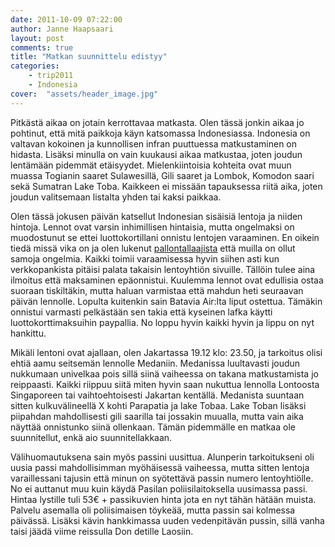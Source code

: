 ```yaml
---
date: 2011-10-09 07:22:00
author: Janne Haapsaari
layout: post
comments: true
title: "Matkan suunnittelu edistyy"
categories:
    - trip2011
    - Indonesia
cover:  "assets/header_image.jpg"
---
```


Pitkästä aikaa on jotain kerrottavaa matkasta. Olen tässä jonkin aikaa jo
pohtinut, että mitä paikkoja käyn katsomassa Indonesiassa. Indonesia on
valtavan kokoinen ja kunnollisen infran puuttuessa matkustaminen on hidasta.
Lisäksi minulla on vain kuukausi aikaa matkustaa, joten joudun lentämään
pidemmät etäisyydet. Mielenkiintoisia kohteita ovat muun muassa Togianin
saaret Sulawesillä, Gili saaret ja Lombok, Komodon saari sekä Sumatran Lake
Toba. Kaikkeen ei missään tapauksessa riitä aika, joten joudun valitsemaan
listalta yhden tai kaksi paikkaa.

Olen tässä jokusen päivän katsellut Indonesian sisäisiä lentoja ja niiden
hintoja. Lennot ovat varsin inhimillisen hintaisia, mutta ongelmaksi on
muodostunut se ettei luottokortillani onnistu lentojen varaaminen. En oikein
tiedä missä vika on ja olen lukenut
[pallontallaajista](http://www.pallontallaajat.net) että muilla on ollut
samoja ongelmia. Kaikki toimii varaamisessa hyvin siihen asti kun
verkkopankista pitäisi palata takaisin lentoyhtiön sivuille. Tällöin tulee
aina ilmoitus että maksaminen epäonnistui. Kuulemma lennot ovat edullisia
ostaa suoraan tiskiltäkin, mutta haluan varmistaa että mahdun heti seuraavan
päivän lennolle. Lopulta kuitenkin sain Batavia Air:lta liput ostettua.
Tämäkin onnistui varmasti pelkästään sen takia että kyseinen lafka käytti
luottokorttimaksuihin paypallia. No loppu hyvin kaikki hyvin ja lippu on nyt
hankittu.

Mikäli lentoni ovat ajallaan, olen Jakartassa 19.12 klo: 23.50, ja tarkoitus
olisi ehtiä aamu seitsemän lennolle Medaniin. Medanissa luultavasti joudun
nukkumaan univelkaa pois sillä siinä vaiheessa on takana matkustamista jo
reippaasti. Kaikki riippuu siitä miten hyvin saan nukuttua lennolla Lontoosta
Singaporeen tai vaihtoehtoisesti Jakartan kentällä. Medanista suuntaan sitten
kulkuvälineellä X kohti Parapatia ja lake Tobaa. Lake Toban lisäksi piipahdan
mahdollisesti gili saarilla tai jossakin muualla, mutta vain aika näyttää
onnistunko siinä ollenkaan. Tämän pidemmälle en matkaa ole suunnitellut, enkä
aio suunnitellakkaan.

Välihuomautuksena sain myös passini uusittua. Alunperin tarkoitukseni oli
uusia passi mahdollisimman myöhäisessä vaiheessa, mutta sitten lentoja
varaillessani tajusin että minun on syötettävä passin numero lentoyhtiölle. No
ei auttanut muu kuin käydä Pasilan poliisilaitoksella uusimassa passi. Hintaa
lystille tuli 53€ + passikuvien hinta jota en nyt tähän hätään muista. Palvelu
asemalla oli poliisimaisen töykeää, mutta passin sai kolmessa päivässä.
Lisäksi kävin hankkimassa uuden vedenpitävän pussin, sillä vanha taisi jäädä
viime reissulla Don detille Laosiin.
